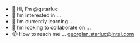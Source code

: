 - 👋 Hi, I’m @gstarluc
- 👀 I’m interested in ... 
- 🌱 I’m currently learning ...
- 💞️ I’m looking to collaborate on ...
- 📫 How to reach me ... georgian.starluc@intel.com

<!---
gstarluc/gstarluc is a ✨ special ✨ repository because its `README.md` (this file) appears on your GitHub profile.
You can click the Preview link to take a look at your changes.
--->
